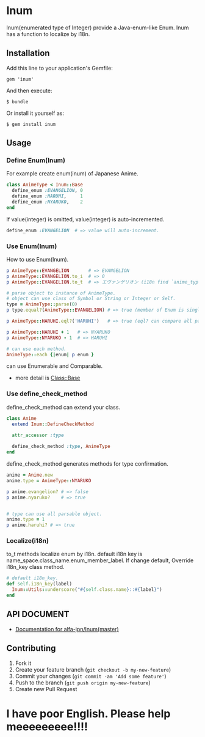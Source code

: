 # Inum

Inum(enumerated type of Integer) provide a Java-enum-like Enum.
Inum has a function to localize by i18n.

## Installation

Add this line to your application's Gemfile:

    gem 'inum'

And then execute:

    $ bundle

Or install it yourself as:

    $ gem install inum

## Usage


### Define Enum(Inum)
For example create enum(inum) of Japanese Anime.

``` ruby
class AnimeType < Inum::Base
  define_enum :EVANGELION, 0
  define_enum :HARUHI,     1
  define_enum :NYARUKO,    2
end
```

If value(integer) is omitted, value(integer) is auto-incremented.

``` ruby
define_enum :EVANGELION  # => value will auto-increment.
```

### Use Enum(Inum)
How to use Enum(Inum).

``` ruby
p AnimeType::EVANGELION       # => EVANGELION
p AnimeType::EVANGELION.to_i  # => 0
p AnimeType::EVANGELION.to_t  # => エヴァンゲリオン (i18n find `anime_type.evangelion`.)

# parse object to instance of AnimeType.
# object can use class of Symbol or String or Integer or Self.
type = AnimeType::parse(0)
p type.equal?(AnimeType::EVANGELION) # => true (member of Enum is singleton.)

p AnimeType::HARUHI.eql?('HARUHI')   # => true (eql? can compare all parsable object.)

p AnimeType::HARUHI + 1   # => NYARUKO
p AnimeType::NYARUKO - 1  # => HARUHI

# can use each method.
AnimeType::each {|enum| p enum }

```
can use Enumerable and Comparable.

- more detail is [Class::Base](http://rubydoc.info/github/alfa-jpn/inum/Inum/Base)

### Use define\_check\_method
define\_check\_method can extend your class.

``` ruby
class Anime
  extend Inum::DefineCheckMethod
  
  attr_accessor :type

  define_check_method :type, AnimeType
end

```

define\_check\_method generates methods for type confirmation. 

``` ruby
anime = Anime.new
anime.type = AnimeType::NYARUKO

p anime.evangelion? # => false
p anime.nyaruko?    # => true


# type can use all parsable object.
anime.type = 1
p anime.haruhi? # => true

```

### Localize(i18n)
to_t methods localize enum by i18n.
default i18n key is name_space.class_name.enum_member_label.
If change default, Override i18n_key class method.
``` ruby
# default i18n_key.
def self.i18n_key(label)
  Inum::Utils::underscore("#{self.class.name}::#{label}")
end
```

## API DOCUMENT

- [Documentation for alfa-jpn/Inum(master)](http://rubydoc.info/github/alfa-jpn/inum/frames)

## Contributing

1. Fork it
2. Create your feature branch (`git checkout -b my-new-feature`)
3. Commit your changes (`git commit -am 'Add some feature'`)
4. Push to the branch (`git push origin my-new-feature`)
5. Create new Pull Request

# I have poor English. Please help meeeeeeeee!!!!
